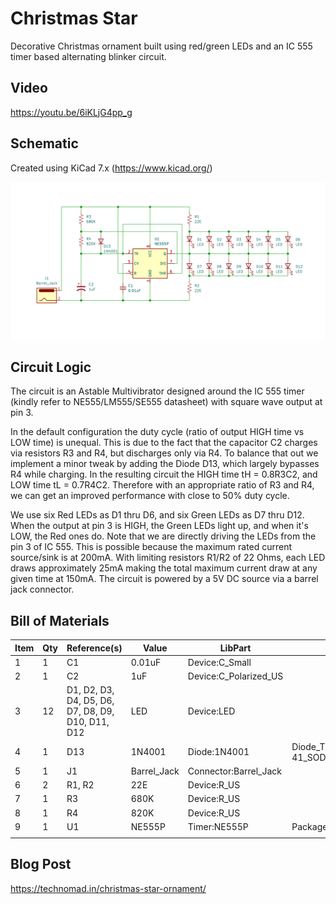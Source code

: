 # Christmas Star

Decorative Christmas ornament built using red/green LEDs and an IC 555 timer based alternating blinker circuit.

## Video
https://youtu.be/6iKLjG4pp_g

## Schematic
Created using KiCad 7.x (https://www.kicad.org/)

![Christmas Star](/christmas-star/christmas-star.png)

## Circuit Logic
The circuit is an Astable Multivibrator designed around the IC 555 timer (kindly refer to NE555/LM555/SE555 datasheet) with square wave output at pin 3.

In the default configuration the duty cycle (ratio of output HIGH time vs LOW time) is unequal. This is due to the fact that the capacitor C2 charges via resistors R3 and R4, but discharges only via R4. To balance that out we implement a minor tweak by adding the Diode D13, which largely bypasses R4 while charging. In the resulting circuit the HIGH time tH = 0.8R3C2, and LOW time tL = 0.7R4C2. Therefore with an appropriate ratio of R3 and R4, we can get an improved performance with close to 50% duty cycle.

We use six Red LEDs as D1 thru D6, and six Green LEDs as D7 thru D12. When the output at pin 3 is HIGH, the Green LEDs light up, and when it's LOW, the Red ones do. Note that we are directly driving the LEDs from the pin 3 of IC 555. This is possible because the maximum rated current source/sink is at 200mA. With limiting resistors R1/R2 of 22 Ohms, each LED draws approximately 25mA making the total maximum current draw at any given time at 150mA.
The circuit is powered by a 5V DC source via a barrel jack connector.

## Bill of Materials

| Item | Qty | Reference(s)                                      | Value       | LibPart               | Footprint                                   |
| ---- | --- | ------------------------------------------------- | ----------- | --------------------- | ------------------------------------------- |
| 1    | 1   | C1                                                | 0.01uF      | Device:C_Small        |                                             |
| 2    | 1   | C2                                                | 1uF         | Device:C_Polarized_US |                                             |
| 3    | 12  | D1, D2, D3, D4, D5, D6, D7, D8, D9, D10, D11, D12 | LED         | Device:LED            |                                             |
| 4    | 1   | D13                                               | 1N4001      | Diode:1N4001          | Diode_THT:D_DO-41_SOD81_P10.16mm_Horizontal |
| 5    | 1   | J1                                                | Barrel_Jack | Connector:Barrel_Jack |                                             |
| 6    | 2   | R1, R2                                            | 22E         | Device:R_US           |                                             |
| 7    | 1   | R3                                                | 680K        | Device:R_US           |                                             |
| 8    | 1   | R4                                                | 820K        | Device:R_US           |                                             |
| 9    | 1   | U1                                                | NE555P      | Timer:NE555P          | Package_DIP:DIP-8_W7.62mm                   |
|      |     |                                                   |             |                       |                                             |

## Blog Post
https://technomad.in/christmas-star-ornament/
